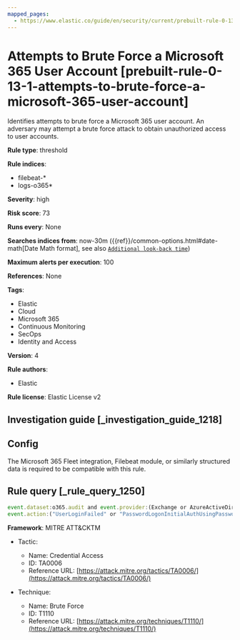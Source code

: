 ```yaml
---
mapped_pages:
  - https://www.elastic.co/guide/en/security/current/prebuilt-rule-0-13-1-attempts-to-brute-force-a-microsoft-365-user-account.html
---
```


# Attempts to Brute Force a Microsoft 365 User Account [prebuilt-rule-0-13-1-attempts-to-brute-force-a-microsoft-365-user-account]

Identifies attempts to brute force a Microsoft 365 user account. An adversary may attempt a brute force attack to obtain unauthorized access to user accounts.

**Rule type**: threshold

**Rule indices**:

* filebeat-*
* logs-o365*

**Severity**: high

**Risk score**: 73

**Runs every**: None

**Searches indices from**: now-30m ({{ref}}/common-options.html#date-math[Date Math format], see also [`Additional look-back time`](docs-content://solutions/security/detect-and-alert/create-detection-rule.md#rule-schedule))

**Maximum alerts per execution**: 100

**References**: None

**Tags**:

* Elastic
* Cloud
* Microsoft 365
* Continuous Monitoring
* SecOps
* Identity and Access

**Version**: 4

**Rule authors**:

* Elastic

**Rule license**: Elastic License v2

## Investigation guide [_investigation_guide_1218]

## Config

The Microsoft 365 Fleet integration, Filebeat module, or similarly structured data is required to be compatible with this rule.

## Rule query [_rule_query_1250]

```js
event.dataset:o365.audit and event.provider:(Exchange or AzureActiveDirectory) and event.category:authentication and
event.action:("UserLoginFailed" or "PasswordLogonInitialAuthUsingPassword") and event.outcome:failure
```

**Framework**: MITRE ATT&CKTM

* Tactic:

    * Name: Credential Access
    * ID: TA0006
    * Reference URL: [https://attack.mitre.org/tactics/TA0006/](https://attack.mitre.org/tactics/TA0006/)

* Technique:

    * Name: Brute Force
    * ID: T1110
    * Reference URL: [https://attack.mitre.org/techniques/T1110/](https://attack.mitre.org/techniques/T1110/)



